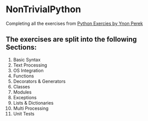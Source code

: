 # NonTrivialPython
Completing all the exercises from [Python Exercies by Ynon Perek](https://www.ynonperek.com/2017/09/21/python-exercises/?utm_source=mybridge&amp;utm_medium=blog&amp;utm_campaign=read_more)


## The exercises are split into the following Sections:
01. Basic Syntax
02. Text Processing
03. OS Integration
04. Functions
05. Decorators & Generators
06. Classes
07. Modules
08. Exceptions
09. Lists & Dictionaries
10. Multi Processing
11. Unit Tests
